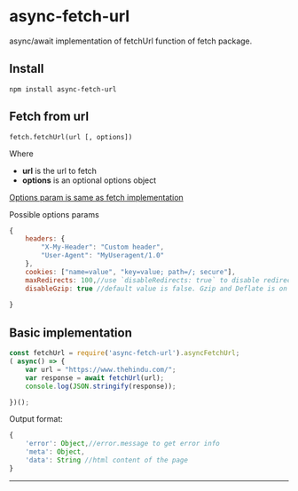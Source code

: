 # async-fetch-url
async/await implementation of fetchUrl function of fetch package.

## Install

    npm install async-fetch-url

## Fetch from url

`fetch.fetchUrl(url [, options])`

Where

  * **url** is the url to fetch
  * **options** is an optional options object

[Options param is same as fetch implementation](https://github.com/andris9/fetch/blob/master/README.md)

Possible options params
```javascript
{
    headers: {
        "X-My-Header": "Custom header",
        "User-Agent": "MyUseragent/1.0"
    },
    cookies: ["name=value", "key=value; path=/; secure"],
    maxRedirects: 100,//use `disableRedirects: true` to disable redirection, default maxRedirects is 10,
    disableGzip: true //default value is false. Gzip and Deflate is on
    
}

```

## Basic implementation

```js
const fetchUrl = require('async-fetch-url').asyncFetchUrl;
( async() => {
    var url = "https://www.thehindu.com/";
    var response = await fetchUrl(url);
    console.log(JSON.stringify(response));

})();
```

Output format:

```javascript
{
    'error': Object,//error.message to get error info
    'meta': Object,
    'data': String //html content of the page
}

```
---
